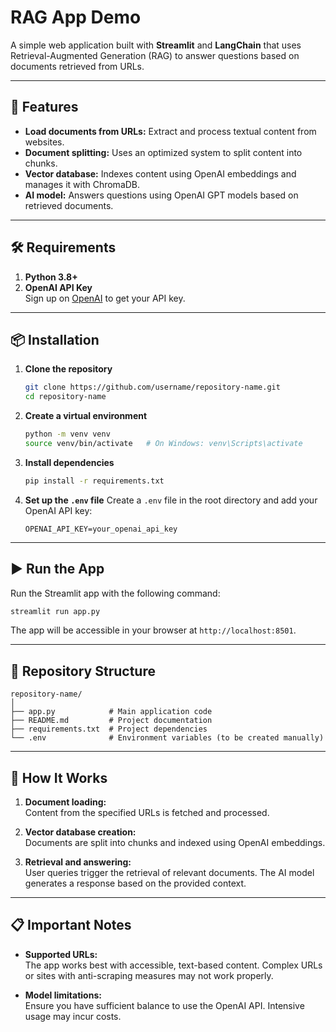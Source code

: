 
# RAG App Demo

A simple web application built with **Streamlit** and **LangChain** that uses Retrieval-Augmented Generation (RAG) to answer questions based on documents retrieved from URLs.

---

## 🚀 Features

- **Load documents from URLs:** Extract and process textual content from websites.
- **Document splitting:** Uses an optimized system to split content into chunks.
- **Vector database:** Indexes content using OpenAI embeddings and manages it with ChromaDB.
- **AI model:** Answers questions using OpenAI GPT models based on retrieved documents.

---

## 🛠️ Requirements

1. **Python 3.8+**
2. **OpenAI API Key**  
   Sign up on [OpenAI](https://openai.com/) to get your API key.

---

## 📦 Installation

1. **Clone the repository**
   ```bash
   git clone https://github.com/username/repository-name.git
   cd repository-name
   ```

2. **Create a virtual environment**
   ```bash
   python -m venv venv
   source venv/bin/activate   # On Windows: venv\Scripts\activate
   ```

3. **Install dependencies**
   ```bash
   pip install -r requirements.txt
   ```

4. **Set up the `.env` file**
   Create a `.env` file in the root directory and add your OpenAI API key:
   ```env
   OPENAI_API_KEY=your_openai_api_key
   ```

---

## ▶️ Run the App

Run the Streamlit app with the following command:
```bash
streamlit run app.py
```

The app will be accessible in your browser at `http://localhost:8501`.

---

## 📂 Repository Structure

```
repository-name/
│
├── app.py            # Main application code
├── README.md         # Project documentation
├── requirements.txt  # Project dependencies
└── .env              # Environment variables (to be created manually)
```

---

## 🤖 How It Works

1. **Document loading:**  
   Content from the specified URLs is fetched and processed.
   
2. **Vector database creation:**  
   Documents are split into chunks and indexed using OpenAI embeddings.

3. **Retrieval and answering:**  
   User queries trigger the retrieval of relevant documents. The AI model generates a response based on the provided context.

---

## 📋 Important Notes

- **Supported URLs:**  
  The app works best with accessible, text-based content. Complex URLs or sites with anti-scraping measures may not work properly.
  
- **Model limitations:**  
  Ensure you have sufficient balance to use the OpenAI API. Intensive usage may incur costs.

